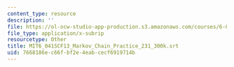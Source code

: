 ```yaml
---
content_type: resource
description: ''
file: https://ol-ocw-studio-app-production.s3.amazonaws.com/courses/6-041sc-probabilistic-systems-analysis-and-applied-probability-fall-2013/7668186ec66fbf2e4eabcecf6919714b_MIT6_041SCF13_Markov_Chain_Practice_231_300k.srt
file_type: application/x-subrip
resourcetype: Other
title: MIT6_041SCF13_Markov_Chain_Practice_231_300k.srt
uid: 7668186e-c66f-bf2e-4eab-cecf6919714b
---
```

